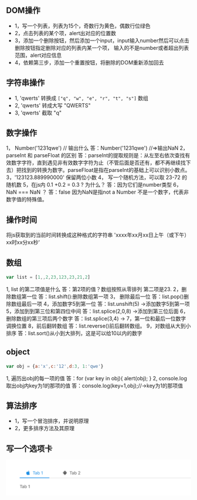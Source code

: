 ## DOM操作
* 1，写一个列表，列表为15个，奇数行为黄色，偶数行位绿色
* 2，点击列表的某个项，alert出对应的位置数
* 3，添加一个删除按钮，然后添加一个input，input输入number然后可以点击删除按钮指定删除对应的列表内某一个项，
输入的不是number或者超出列表范围，alert对应信息
* 4，依赖第三步，添加一个重置按钮，将删除的DOM重新添加回去

## 字符串操作
* 1, 'qwerts' 转换成 `["q", "w", "e", "r", "t", "s"]` 数组
* 2, 'qwerts' 转成大写 "QWERTS"
* 3, 'qwerts' 截取 "q"

## 数字操作
1， Number('1231qwe') // 输出什么
答：Number('1231qwe') //=>输出NaN
2， parseInt 和 parseFloat 的区别
答：parseInt的提取规则是：从左至右依次查找有效数字字符，直到遇见非有效数字字符为止（不管后面是否还有，都不再继续找下去）把找到的转换为数字。parseFloat是指在parseInt的基础上可以识别小数点。
3，'123123.889990000' 保留两位小数
4， 写一个随机方法，可以取 23-72 的随机数
5，在js内 0.1 +0.2 = 0.3 ?  为什么？
答：因为它们是number类型
6， NaN === NaN ？
答：false  因为NaN是指not a Number 不是一个数字，代表非数字值的特殊值。
## 操作时间
将js获取到的当前时间转换成这种格式的字符串 'xxxx年xx月xx日上午（或下午）xx时xx分xx秒'

## 数组
```js
var list = [1,,2,23,123,23,21,2]
```
1, list 的第二项值是什么
答：第2项的值？数组按照从零排列 第二项是23.
2，删除数组第一位
 答：list.shift():删除数组第一项
3， 删除最后一位
答：list.pop()删除数组最后一项
4，添加数字5到第一位
答：list.unshift(5) ->添加数字5到第一项
5，添加到到第三位和第四位中间
答：list.splice(2,0,8) ->添加到第三位后面
6，删除数组的第三项后两个数字
答：list.splice(3,4) ->
7，第一位和最后一位数字调换位置
8，前后翻转数组
答：list.reverse()前后翻转数组。
9，对数组从大到小排序
答：list.sort()从小到大排列，这是可以给10以内的数字

## object
```js
var obj = {a:'x',c:'12',d:3, 1:'qwe'}
```
1, 遍历出obj的每一项的值
答：for (var key in obj){
    alert(obj);
}
2, console.log取出obj内key为1的那项的值
答：console.log(key=1,obj);//->key为1的那项值

## 算法排序
* 1，写一个冒泡排序，并说明原理
* 2，更多排序方法及其原理

## 写一个选项卡
<img src="./tabs.png">